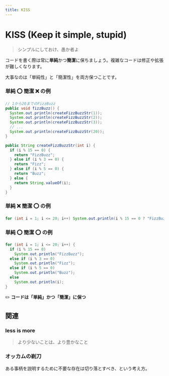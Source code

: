 ```yaml
---
title: KISS
---
```


# KISS (Keep it simple, stupid)
> シンプルにしておけ、愚か者よ

コードを書く際は常に**単純**かつ**簡潔**に保ちましょう。複雑なコードは修正や拡張が難しくなります。

大事なのは「単純性」と「簡潔性」を両方保つことです。

### 単純 :o: 簡潔 :x: の例
```java
// 1から20までのFizzBuzz
public void fizzBuzz() {
  System.out.println(createFizzBuzzStr(1));
  System.out.println(createFizzBuzzStr(2));
  System.out.println(createFizzBuzzStr(3));
  // ...
  System.out.println(createFizzBuzzStr(20));
}

public String createFizzBuzzStr(int i) {
  if (i % 15 == 0) {
    return "FizzBuzz";
  } else if (i % 3 == 0) {
    return "Fizz";
  } else if (i % 5 == 0) {
    return "Buzz";
  } else {
    return String.valueOf(i);
  }
}
```

### 単純 :x: 簡潔 :o: の例
```java
for (int i = 1; i <= 20; i++) System.out.println(i % 15 == 0 ? "FizzBuzz" : i % 3 == 0 ? "Fizz" : i % 5 == 0 ? "Buzz" : i);
```

### 単純 :o: 簡潔 :o: の例
```java
for (int i = 1; i <= 20; i++) {
  if (i % 15 == 0)
    System.out.println("FizzBuzz");
  else if (i % 3 == 0)
    System.out.println("Fizz");
  else if (i % 5 == 0)
    System.out.println("Buzz");
  else
    System.out.println(i);
}
```

:pencil2: **コードは「単純」かつ「簡潔」に保つ**

## 関連
### less is more
> より少ないことは、より豊かなこと

### オッカムの剃刀
ある事柄を説明するために不要な存在は切り落とすべき、という考え方。
